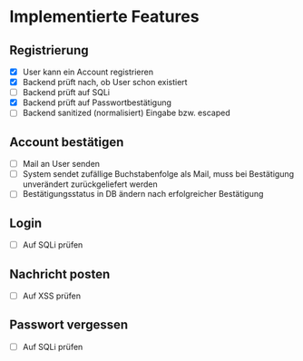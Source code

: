 # Implementierte Features

## Registrierung
- [X] User kann ein Account registrieren
- [X] Backend prüft nach, ob User schon existiert
- [ ] Backend prüft auf SQLi
- [X] Backend prüft auf Passwortbestätigung
- [ ] Backend sanitized (normalisiert) Eingabe bzw. escaped

## Account bestätigen
- [ ] Mail an User senden
- [ ] System sendet zufällige Buchstabenfolge als Mail, muss bei Bestätigung unverändert zurückgeliefert werden
- [ ] Bestätigungsstatus in DB ändern nach erfolgreicher Bestätigung

## Login
- [ ] Auf SQLi prüfen


## Nachricht posten
- [ ] Auf XSS prüfen

## Passwort vergessen
- [ ] Auf SQLi prüfen
